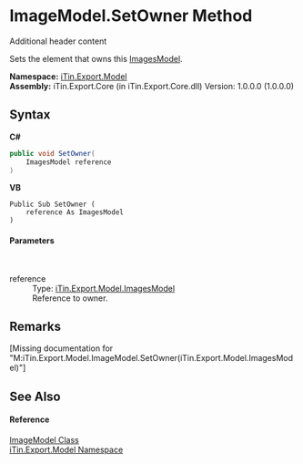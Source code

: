 # ImageModel.SetOwner Method 
Additional header content 

Sets the element that owns this <a href="T_iTin_Export_Model_ImagesModel">ImagesModel</a>.

**Namespace:**&nbsp;<a href="N_iTin_Export_Model">iTin.Export.Model</a><br />**Assembly:**&nbsp;iTin.Export.Core (in iTin.Export.Core.dll) Version: 1.0.0.0 (1.0.0.0)

## Syntax

**C#**<br />
``` C#
public void SetOwner(
	ImagesModel reference
)
```

**VB**<br />
``` VB
Public Sub SetOwner ( 
	reference As ImagesModel
)
```


#### Parameters
&nbsp;<dl><dt>reference</dt><dd>Type: <a href="T_iTin_Export_Model_ImagesModel">iTin.Export.Model.ImagesModel</a><br />Reference to owner.</dd></dl>

## Remarks
\[Missing <remarks> documentation for "M:iTin.Export.Model.ImageModel.SetOwner(iTin.Export.Model.ImagesModel)"\]

## See Also


#### Reference
<a href="T_iTin_Export_Model_ImageModel">ImageModel Class</a><br /><a href="N_iTin_Export_Model">iTin.Export.Model Namespace</a><br />